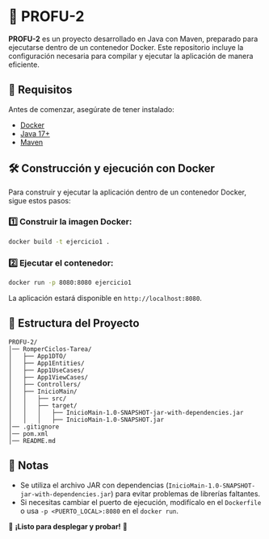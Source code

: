 # 🚀 PROFU-2

**PROFU-2** es un proyecto desarrollado en Java con Maven, preparado para ejecutarse dentro de un contenedor Docker. Este repositorio incluye la configuración necesaria para compilar y ejecutar la aplicación de manera eficiente.

## 📌 Requisitos

Antes de comenzar, asegúrate de tener instalado:

- [Docker](https://www.docker.com/)
- [Java 17+](https://www.oracle.com/java/technologies/javase-jdk17-downloads.html)
- [Maven](https://maven.apache.org/)

## 🛠️ Construcción y ejecución con Docker

Para construir y ejecutar la aplicación dentro de un contenedor Docker, sigue estos pasos:

### 1️⃣ Construir la imagen Docker:

```sh
docker build -t ejercicio1 .
```

### 2️⃣ Ejecutar el contenedor:

```sh
docker run -p 8080:8080 ejercicio1
```

La aplicación estará disponible en `http://localhost:8080`.

## 📁 Estructura del Proyecto

```
PROFU-2/
│── RomperCiclos-Tarea/
│   ├── App1DTO/
│   ├── App1Entities/
│   ├── App1UseCases/
│   ├── App1ViewCases/
│   ├── Controllers/
│   ├── InicioMain/
│   │   ├── src/
│   │   ├── target/
│   │   │   ├── InicioMain-1.0-SNAPSHOT-jar-with-dependencies.jar
│   │   │   ├── InicioMain-1.0-SNAPSHOT.jar
│── .gitignore
│── pom.xml
│── README.md
```

## 🎯 Notas

- Se utiliza el archivo JAR con dependencias (`InicioMain-1.0-SNAPSHOT-jar-with-dependencies.jar`) para evitar problemas de librerías faltantes.
- Si necesitas cambiar el puerto de ejecución, modifícalo en el `Dockerfile` o usa `-p <PUERTO_LOCAL>:8080` en el `docker run`.

📌 **¡Listo para desplegar y probar!** 🚀

